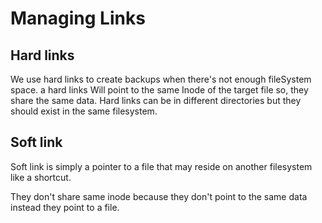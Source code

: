 # Managing Links

## Hard links

We use hard links to create backups when there's not enough fileSystem space.
a hard links Will point to the same Inode of the target file so, they share the same data.
Hard links can be in different directories but they should exist in the same filesystem.

## Soft link

Soft link is simply a pointer to a file that may reside on another filesystem like a shortcut.

They don't share same inode because they don't point to the same data instead they point to a file.
